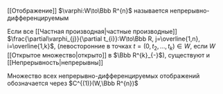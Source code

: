 [[Отображение]] $\varphi:W\to\Bbb R^{n}$ называется непрерывно-дифференцируемым

Если все [[Частная производная|частные производные]] $\frac{\partial\varphi_{j}}{\partial t_{i}}:W\to\Bbb R, j=\overline{1,n}, i=\overline{1,k}$, (левосторонние в точках $t=(0,t_2,...,t_k)\in W,$ если $W$ [[Открытое множество|открыто]] в $\Bbb R^{k}_{-}$), существуют и [[Непрерывность|непрерывны]]

Множество всех непрерывно-дифференцируемых отображений обозначается через $C^{(1)}(W,\Bbb R^{n})$